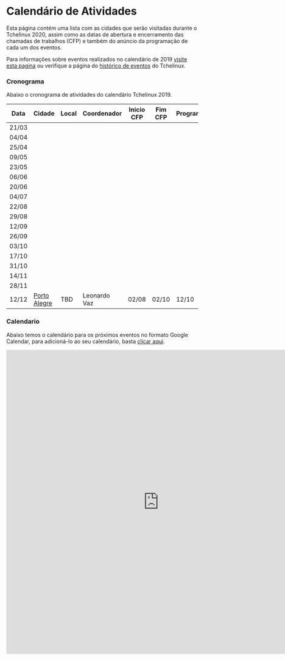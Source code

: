 Calendário de Atividades
========================

Esta página contém uma lista com as cidades que serão visitadas durante o Tchelinux 2020, assim como as datas de abertura e encerramento das chamadas de trabalhos (CFP) e também do anúncio da programação de cada um dos eventos. 

Para informações sobre eventos realizados no calendário de 2019 [visite esta pagina](2019.md) ou verifique a página do [histórico de eventos](historico_eventos.md) do Tchelinux.

### Cronograma

Abaixo o cronograma de atividades do calendário Tchelinux 2019.

| Data  | Cidade                                                     | Local    | Coordenador      | Inicio CFP | Fim CFP  | Programação  |
|-------|------------------------------------------------------------|----------|------------------|------------|----------|--------------|
| 21/03 |                                                            |          |                  |            |          |              |  
| 04/04 |                                                            |          |                  |            |          |              |
| 25/04 |                                                            |          |                  |            |          |              |
| 09/05 |                                                            |          |                  |            |          |              |
| 23/05 |                                                            |          |                  |            |          |              |
| 06/06 |                                                            |          |                  |            |          |              |
| 20/06 |                                                            |          |                  |            |          |              |
| 04/07 |                                                            |          |                  |            |          |              |
| 22/08 |                                                            |          |                  |            |          |              |
| 29/08 |                                                            |          |                  |            |          |              |
| 12/09 |                                                            |          |                  |            |          |              |
| 26/09 |                                                            |          |                  |            |          |              |
| 03/10 |                                                            |          |                  |            |          |              |
| 17/10 |                                                            |          |                  |            |          |              |
| 31/10 |                                                            |          |                  |            |          |              |
| 14/11 |                                                            |          |                  |            |          |              |
| 28/11 |                                                            |          |                  |            |          |              |
| 12/12 | [Porto Alegre](https://tchelinux.org)                      | TBD      | Leonardo Vaz     | 02/08      | 02/10    | 12/10        |

### Calendario

Abaixo temos o calendário para os próximos eventos no formato Google Calendar, para adicioná-lo ao seu calendário, basta [clicar aqui](https://calendar.google.com/calendar?cid=b2xxZG5uZTVmYWhrMTF0amMyZzNkaXBydTRAZ3JvdXAuY2FsZW5kYXIuZ29vZ2xlLmNvbQ).

<div class="calendar-responsive">
   <iframe src="https://calendar.google.com/calendar/embed?title=Calend%C3%A1rio%20de%20eventos%20do%20Tchelinux&amp;mode=WEEK&amp;height=800&amp;wkst=1&amp;hl=pt_BR&amp;bgcolor=%23FFFFFF&amp;src=olqdnne5fahk11tjc2g3dipru4%40group.calendar.google.com&amp;color=%23125A12&amp;ctz=America%2FSao_Paulo" style="border-width:0" width="800" height="800" frameborder="0" scrolling="no"></iframe>
</div>
